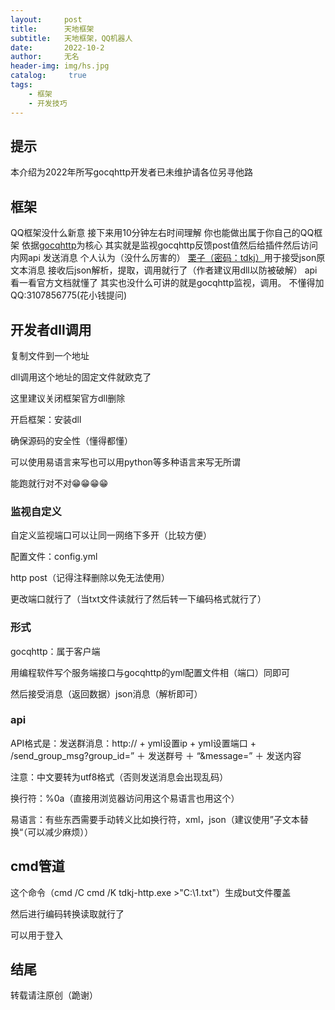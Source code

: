 ```yaml
---
layout:     post
title:      天地框架
subtitle:   天地框架，QQ机器人
date:       2022-10-2
author:     无名
header-img: img/hs.jpg
catalog: 	 true
tags:
    - 框架
    - 开发技巧
---
```

## 提示
本介绍为2022年所写gocqhttp开发者已未维护请各位另寻他路
## 框架
QQ框架没什么新意
接下来用10分钟左右时间理解
你也能做出属于你自己的QQ框架
依据[gocqhttp](https://docs.go-cqhttp.org)为核心
其实就是监视gocqhttp反馈post值然后给插件然后访问内网api
发送消息 个人认为（没什么厉害的）
[栗子（密码：tdkj）](https://pan.laorubin.cn/s/knquQ)用于接受json原文本消息
接收后json解析，提取，调用就行了（作者建议用dll以防被破解）
api看一看官方文档就懂了
其实也没什么可讲的就是gocqhttp监视，调用。
不懂得加QQ:3107856775(花小钱提问)
## 开发者dll调用
复制文件到一个地址

dll调用这个地址的固定文件就欧克了

这里建议关闭框架官方dll删除

开启框架：安装dll

确保源码的安全性（懂得都懂）

可以使用易语言来写也可以用python等多种语言来写无所谓

能跑就行对不对😁😁😁😁

### 监视自定义
自定义监视端口可以让同一网络下多开（比较方便）

配置文件：config.yml

http post（记得注释删除以免无法使用）

更改端口就行了（当txt文件读就行了然后转一下编码格式就行了）

### 形式
gocqhttp：属于客户端

用编程软件写个服务端接口与gocqhttp的yml配置文件相（端口）同即可

然后接受消息（返回数据）json消息（解析即可）

### api
API格式是：发送群消息：http:// + yml设置ip + yml设置端口 + /send_group_msg?group_id=” ＋ 发送群号 ＋ “&message=” ＋ 发送内容

注意：中文要转为utf8格式（否则发送消息会出现乱码）

换行符：%0a（直接用浏览器访问用这个易语言也用这个）

易语言：有些东西需要手动转义比如换行符，xml，json（建议使用”子文本替换“（可以减少麻烦））
## cmd管道
这个命令（cmd /C cmd /K tdkj-http.exe >"C:\1.txt"）生成but文件覆盖

然后进行编码转换读取就行了

可以用于登入
## 结尾
转载请注原创（跪谢）
